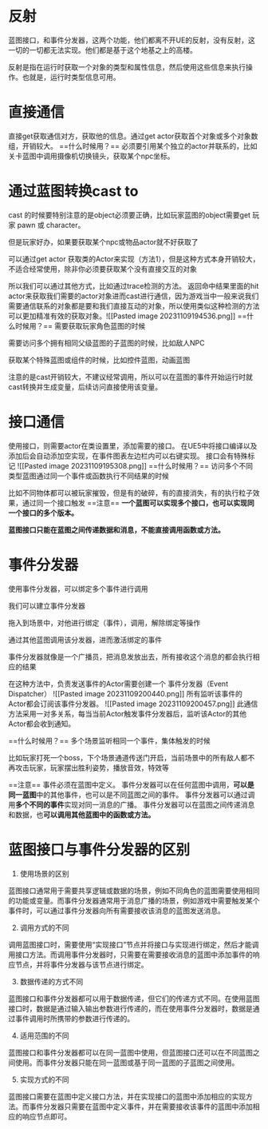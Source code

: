 # 反射

蓝图接口，和事件分发器，这两个功能，他们都离不开UE的反射，没有反射，这一切的一切都无法实现。他们都是基于这个地基之上的高楼。

反射是指在运行时获取一个对象的类型和属性信息，然后使用这些信息来执行操作。也就是，运行时类型信息可用。

# 直接通信
直接get获取通信对方，获取他的信息。通过get actor获取首个对象或多个对象数组，开销较大。
==什么时候用？==
	必须要引用某个独立的actor并联系的，比如关卡蓝图中调用摄像机切换镜头，获取某个npc坐标。
# 通过蓝图转换cast to
cast 的时候要特别注意的是object必须要正确，比如玩家蓝图的object需要get 玩家 pawn 或 character。

但是玩家好办，如果要获取某个npc或物品actor就不好获取了

可以通过get actor 获取类的Actor来实现（方法1），但是这种方式本身开销较大，不适合经常使用，除非你必须要获取某个没有直接交互的对象

所以我们可以通过其他方式，比如通过trace检测的方法。
返回命中结果里面的hit actor来获取我们需要的actor对象进而cast进行通信，因为游戏当中一般来说我们需要通信联系的对象都是要和我们直接互动的对象，所以使用类似这种检测的方法可以更加精准有效的获取对象。![[Pasted image 20231109194536.png]]
==什么时候用？==
需要获取玩家角色蓝图的时候

需要访问多个拥有相同父级蓝图的子蓝图的时候，比如敌人NPC

获取某个特殊蓝图或组件的时候，比如控件蓝图，动画蓝图

注意的是cast开销较大，不建议经常调用，所以可以在蓝图的事件开始运行时就cast转换并生成变量，后续访问直接使用该变量。
# 接口通信
使用接口，则需要actor在类设置里，添加需要的接口。
在UE5中将接口编译以及添加后会自动添加空实现，在事件图表左边栏内可以右键实现。
接口会有特殊标记
![[Pasted image 20231109195308.png]]
==什么时候用？==
访问多个不同类型蓝图通过同一个事件或函数执行不同结果的时候

比如不同物体都可以被玩家摧毁，但是有的破碎，有的直接消失，有的执行粒子效果，通过同一个接口触发
==注意==
**一个蓝图可以实现多个接口，也可以实现同一个接口的多个版本。**

**蓝图接口只能在蓝图之间传递数据和消息，不能直接调用函数或方法。**
# 事件分发器
使用事件分发器，可以绑定多个事件进行调用

我们可以建立事件分发器

拖入到场景中，对他进行绑定（事件），调用，解除绑定等操作

通过其他蓝图调用该分发器，进而激活绑定的事件

事件分发器就像是一个广播员，把消息发放出去，所有接收这个消息的都会执行相应的结果

在这种方法中，负责发送事件的Actor需要创建一个 事件分发器（Event Dispatcher）
![[Pasted image 20231109200440.png]]
所有监听该事件的Actor都会订阅该事件分发器。
![[Pasted image 20231109200457.png]]
此通信方法采用一对多关系，每当当前Actor触发事件分发器后，监听该Actor的其他Actor都会收到通知。

==什么时候用？==
多个场景监听相同一个事件，集体触发的时候

比如玩家打死一个boss，下个场景通道传送门开启，当前场景中的所有敌人都不再攻击玩家，玩家摆出胜利姿势，播放音效，特效等

==注意==
	事件必须在蓝图中定义。
	事件分发器可以在任何蓝图中调用，**可以是同一蓝图**中的其他事件，也可以是不同蓝图之间的事件。
	事件分发器可以通过调用**多个不同的事件**实现对同一消息的广播。
	事件分发器可以在蓝图之间传递消息和数据，也**可以调用其他蓝图中的函数或方法。**
# 蓝图接口与事件分发器的区别
1. 使用场景的区别

蓝图接口通常用于需要共享逻辑或数据的场景，例如不同角色的蓝图需要使用相同的功能或变量。而事件分发器通常用于消息广播的场景，例如游戏中需要触发某个事件时，可以通过事件分发器向所有需要接收该消息的蓝图发送消息。

2. 调用方式的不同

调用蓝图接口时，需要使用“实现接口”节点并将接口与实现进行绑定，然后才能调用接口方法。而调用事件分发器时，只需要在需要接收消息的蓝图中添加事件的响应节点，并将事件分发器与该节点进行绑定。

3. 数据传递的方式不同

蓝图接口和事件分发器都可以用于数据传递，但它们的传递方式不同。在使用蓝图接口时，数据是通过输入输出参数进行传递的，而在使用事件分发器时，数据是通过事件调用时所携带的参数进行传递的。

4. 适用范围的不同

蓝图接口和事件分发器都可以在同一蓝图中使用，但蓝图接口还可以在不同蓝图之间使用。而事件分发器只能在同一蓝图或基于同一蓝图的子蓝图之间使用。

5. 实现方式的不同

蓝图接口需要在蓝图中定义接口方法，并在实现接口的蓝图中添加相应的实现方法。而事件分发器只需要在蓝图中定义事件，并在需要接收该事件的蓝图中添加相应的响应节点即可。